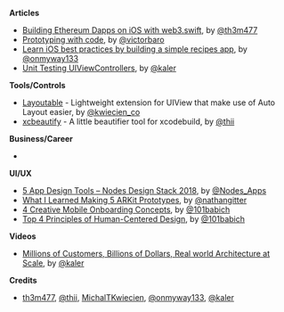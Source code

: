 **Articles**

* [Building Ethereum Dapps on iOS with web3.swift](https://medium.com/argenthq/building-ethereum-dapps-on-ios-a413c72f47f7), by [@th3m477](https://twitter.com/th3m477)
* [Prototyping with code](https://medium.com/produkt-blog/prototyping-with-code-a0d2fe4ddb4f), by [@victorbaro](https://twitter.com/victorbaro)
* [Learn iOS best practices by building a simple recipes app](https://medium.freecodecamp.org/learn-ios-best-practices-by-building-a-simple-recipes-app-9bcbce4d10d), by [@onmyway133](https://twitter.com/onmyway133)
* [Unit Testing UIViewControllers](https://parveenkaler.com/posts/unit-testing-uiviewcontrollers), by [@kaler](https://twitter.com/kaler)
  
**Tools/Controls**

* [Layoutable](https://github.com/michaltkwiecien/layoutable) - Lightweight extension for UIView that make use of Auto Layout easier, by [@kwiecien_co](https://twitter.com/kwiecien_co)
* [xcbeautify](https://github.com/thii/xcbeautify) - A little beautifier tool for xcodebuild, by [@thii](https://github.com/thii)

**Business/Career**

* 

**UI/UX**

* [5 App Design Tools – Nodes Design Stack 2018](https://www.nodesagency.com/nodes-design-stack-2018/), by [@Nodes_Apps](https://twitter.com/Nodes_Apps)
* [What I Learned Making 5 ARKit Prototypes](https://medium.com/@nathangitter/what-i-learned-making-five-arkit-prototypes-7a30c0cd3956), by [@nathangitter](https://twitter.com/nathangitter)
* [4 Creative Mobile Onboarding Concepts](http://babich.biz/mobile-onboarding-concepts/), by [@101babich](https://twitter.com/101babich)
* [Top 4 Principles of Human-Centered Design](http://babich.biz/principles-of-human-centered-design/), by [@101babich](https://twitter.com/101babich)

**Videos**

* [Millions of Customers, Billions of Dollars, Real world Architecture at Scale](https://www.youtube.com/watch?v=l6UySp_g0v8), by [@kaler](https://twitter.com/kaler)

**Credits**

* [th3m477](https://github.com/th3m477), [@thii](https://github.com/thii), [MichalTKwiecien](https://github.com/MichalTKwiecien), [@onmyway133](https://github.com/onmyway133), [@kaler](https://github.com/kaler)
